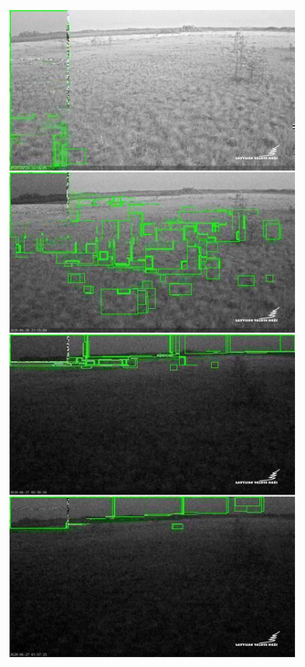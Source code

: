 ![20200626-221528-224533](in/20200626/20200626-221528-224533_0_.jpg)
![20200626-224538-231543](in/20200626/20200626-224538-231543_0_.jpg)
![20200626-231548-234553](in/20200626/20200626-231548-234553_0_.jpg)
![20200627-003018-010023](in/20200627/20200627-003018-010023_0_.jpg)
